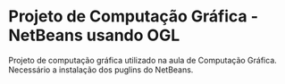 # Projeto de Computação Gráfica - NetBeans usando OGL
Projeto de computação gráfica utilizado na aula de Computação Gráfica.
Necessário a instalação dos puglins do NetBeans.